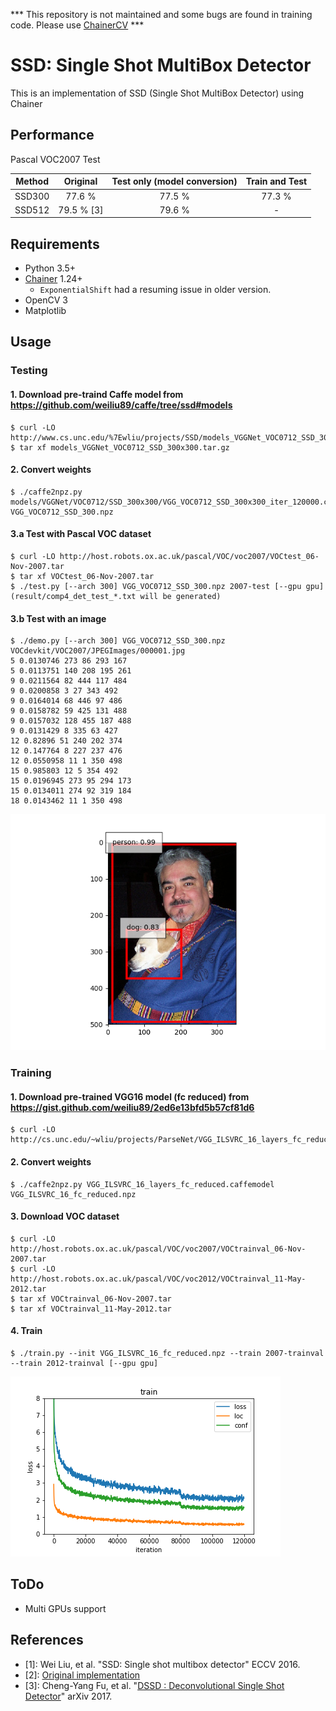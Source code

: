 *** This repository is not maintained and some bugs are found in training code. Please use [ChainerCV](https://github.com/chainer/chainrcv) ***

# SSD: Single Shot MultiBox Detector

This is an implementation of SSD (Single Shot MultiBox Detector) using Chainer

## Performance
Pascal VOC2007 Test

| Method | Original | Test only (model conversion) | Train and Test |
|:-:|:-:|:-:|:-:|
| SSD300 | 77.6 % | 77.5 % | 77.3 % |
| SSD512 | 79.5 % [3] | 79.6 % | - |

## Requirements

- Python 3.5+
- [Chainer](https://github.com/pfnet/chainer) 1.24+
    - `ExponentialShift` had a resuming issue in older version.
- OpenCV 3
- Matplotlib

## Usage

### Testing

#### 1\. Download pre-traind Caffe model from https://github.com/weiliu89/caffe/tree/ssd#models
```
$ curl -LO http://www.cs.unc.edu/%7Ewliu/projects/SSD/models_VGGNet_VOC0712_SSD_300x300.tar.gz
$ tar xf models_VGGNet_VOC0712_SSD_300x300.tar.gz
```

#### 2\. Convert weights
```
$ ./caffe2npz.py models/VGGNet/VOC0712/SSD_300x300/VGG_VOC0712_SSD_300x300_iter_120000.caffemodel VGG_VOC0712_SSD_300.npz
```

#### 3\.a Test with Pascal VOC dataset
```
$ curl -LO http://host.robots.ox.ac.uk/pascal/VOC/voc2007/VOCtest_06-Nov-2007.tar
$ tar xf VOCtest_06-Nov-2007.tar
$ ./test.py [--arch 300] VGG_VOC0712_SSD_300.npz 2007-test [--gpu gpu]
(result/comp4_det_test_*.txt will be generated)
```

#### 3\.b Test with an image
```
$ ./demo.py [--arch 300] VGG_VOC0712_SSD_300.npz VOCdevkit/VOC2007/JPEGImages/000001.jpg
5 0.0130746 273 86 293 167
5 0.0113751 140 208 195 261
9 0.0211564 82 444 117 484
9 0.0200858 3 27 343 492
9 0.0164014 68 446 97 486
9 0.0158782 59 425 131 488
9 0.0157032 128 455 187 488
9 0.0131429 8 335 63 427
12 0.82896 51 240 202 374
12 0.147764 8 227 237 476
12 0.0550958 11 1 350 498
15 0.985803 12 5 354 492
15 0.0196945 273 95 294 173
15 0.0134011 274 92 319 184
18 0.0143462 11 1 350 498
```
![demo](images/demo.png)

### Training

#### 1\. Download pre-trained VGG16 model (fc reduced) from https://gist.github.com/weiliu89/2ed6e13bfd5b57cf81d6
```
$ curl -LO http://cs.unc.edu/~wliu/projects/ParseNet/VGG_ILSVRC_16_layers_fc_reduced.caffemodel
```

#### 2\. Convert weights
```
$ ./caffe2npz.py VGG_ILSVRC_16_layers_fc_reduced.caffemodel VGG_ILSVRC_16_fc_reduced.npz
```

#### 3\. Download VOC dataset
```
$ curl -LO http://host.robots.ox.ac.uk/pascal/VOC/voc2007/VOCtrainval_06-Nov-2007.tar
$ curl -LO http://host.robots.ox.ac.uk/pascal/VOC/voc2012/VOCtrainval_11-May-2012.tar
$ tar xf VOCtrainval_06-Nov-2007.tar
$ tar xf VOCtrainval_11-May-2012.tar
```

#### 4\. Train
```
$ ./train.py --init VGG_ILSVRC_16_fc_reduced.npz --train 2007-trainval --train 2012-trainval [--gpu gpu]
```

![loss curve](images/loss_curve.png)

## ToDo
- Multi GPUs support

## References
- [1]: Wei Liu, et al. "SSD: Single shot multibox detector" ECCV 2016.
- [2]: [Original implementation](https://github.com/weiliu89/caffe/tree/ssd)
- [3]: Cheng-Yang Fu, et al. "[DSSD : Deconvolutional Single Shot Detector](https://arxiv.org/abs/1701.06659)" arXiv 2017.
